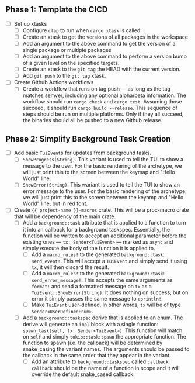 ## Phase 1: Template the CICD
- [ ] Set up xtasks
  - [ ] Configure `clap` to run when `cargo xtask` is called.
  - [ ] Create an xtask to get the versions of all packages in the workspace
  - [ ] Add an argument to the above command to get the version of a single package or multiple packages
  - [ ] Add an argument to the above command to perform a version bump of a given level on the specified targets.
  - [ ] Create an xtask to the `git tag` the HEAD with the current version.
  - [ ] Add `git push` to the `git tag` xtask.
- [ ] Create Github Actions workflows
  - [ ] Create a workflow that runs on tag push — as long as the tag matches semver, including any optional alpha/beta information. The workflow should run `cargo check` and `cargo test`. Assuming those succeed, it should run `cargo build --release`. This sequence of steps should be run on multiple platforms. Only if they all succeed, the binaries should all be pushed to a new Github release.

## Phase 2: Simplify Background Task Creation
- [ ] Add basic `TuiEvent`s for updates from background tasks.
  - [ ] `ShowProgress(String)`. This variant is used to tell the TUI to show a message to the user. For the basic rendering of the archetype, we will just print this to the screen between the keymap and "Hello World" line.
  - [ ] `ShowError(String)`. This wariant is used to tell the TUI to show an error message to the user. For the basic rendering of the archetype, we will just print this to the screen between the keyamp and "Hello World" line, but in red font.
- [ ] Create `{{ project-name }}-macros` crate. This will be a proc-macro crate that will be dependency of the main crate.
  - [ ] Add a `background::task` attribute that is applied to a function to turn it into an callback for a background taskspec. Essentially, the function will be written to accept an additional parameter before the existing ones — `tx: Sender<TuiEvent>` — marked as `async` and simply execute the body of the function it is applied to.
      - [ ] Add a `macro_rules!` to the generated `background::task`: `send_event!`. This will accept a `TuiEvent` and simply send it using `tx`, it will then discard the result.
      - [ ] Add a `macro_rules!` to the generated `background::task`: `send_error_message!`. This accepts the same arguments as `format!` and send a formatted message on `tx` as a `TuiEvent::ShowError(String)`. It does nothing on success, but on error it simply passes the same message to `eprintln!`.
      - [ ] Make `TuiEvent` user-defined. In other words, `tx` will be of type `Sender<UserDefinedEnum>`.
  - [ ] Add a `background::taskspec` derive that is applied to an enum. The derive will generate an `impl` block with a single function: `spawn_task(self, tx: Sender<TuiEvent>)`. This function will match on `self` and simply `tokio::task:spawn` the appropriate function. The function to spawn (i.e. the callback) will be determined by snake_casing the variant names. The arguments should be passed to the callback in the same order that they appear in the variant.
      - [ ] Add an attribute to `background::taskspec` called `callback`. `callback` should be the name of a function in scope and it will override the default snake_cased callback.
